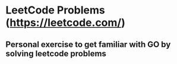 # LeetCode Problems (https://leetcode.com/)
## Personal exercise to get familiar with GO by solving leetcode problems
